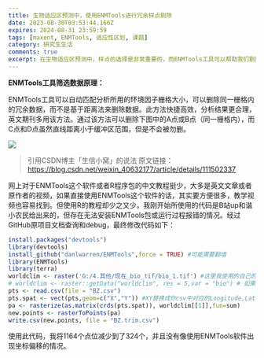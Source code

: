 ```yaml
---
title: 生物适应区预测中，使用ENMTools进行冗余样点剔除
date: 2023-08-30T03:53:44.166Z
expires: 2024-08-31 23:59:59
tags: [maxent, ENMTools, 适应性区划, 课题]
category: 研究生生活
comments: true
excerpt: 在生物适应区预测中，样点的选择是非常重要的，而ENMTools工具可以帮助我们剔除冗余样点，提高预测的准确性
---
```


**ENMTools工具筛选数据原理：**

ENMTools工具可以自动匹配分析所用的环境因子栅格大小，可以删除同一栅格内的冗余数据，而不是基于距离法来删除数据。此方法快捷高效，分析结果更合理，英文期刊多用该方法。通过该方法可以删除下图中的A点或B点（同一栅格内），而C点和D点虽然直线距离小于缓冲区范围，但是不会被勿删。

![](/images/20230830-1.png)

> 引用CSDN博主「生信小窝」的说法
> 原文链接：https://blog.csdn.net/weixin_40632177/article/details/111502337

网上对于ENMTools这个软件或者R程序包的中文教程挺少，大多是英文文章或者原作者的视频，如果直接使用ENMTools这个软件的话，其实要方便很多，教学视频也容易找到。但使用R的教程却少之又少，我刚开始所使用的代码是B站up和谐小农民给出来的，但存在无法安装ENMTools包或运行过程报错的情况。经过GitHub原项目文档查询和debug，最终修改代码如下：

```r
install.packages("devtools")
library(devtools)
install_github("danlwarren/ENMTools",force = TRUE) #可能需要翻墙
library(ENMTools)
library(terra)
worldclim <- raster('G:/4.其他/现在_bio_tif/bio_1.tif') #这里我使用的自己的文件
# worldclim <- raster::getData("worldclim", res = 5,var = "bio") # 如果自己没有可以使用worldclim提供的数据
pts <- read.csv(file = "BZ.csv")
pts.spat <- vect(pts,geom=c("X","Y")) #XY替换成你csv中对应的Longitude,Latitude
pa <- rasterize(as.matrix(crds(pts.spat)), worldclim[[1]],fun=sum)
new.points <- rasterToPoints(pa)
write.csv(new.points, file = "BZ.trim.csv")
```

使用此代码，我将1164个点位减少到了324个，并且没有像使用ENMTools软件出现坐标偏移的情况。
